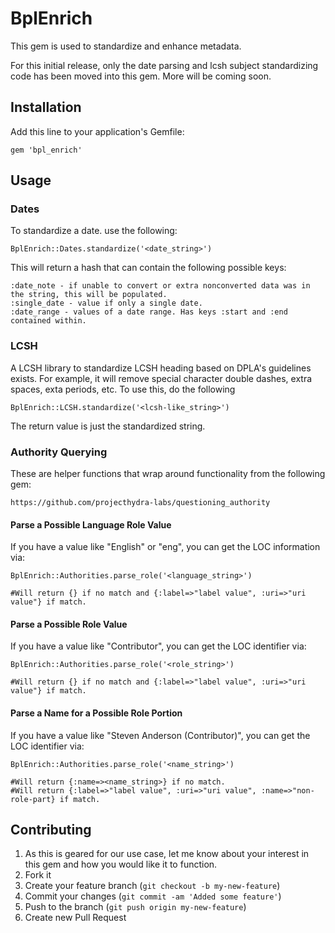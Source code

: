 # BplEnrich

This gem is used to standardize and enhance metadata.

For this initial release, only the date parsing and lcsh subject standardizing code has been moved into this gem.
More will be coming soon.

## Installation

Add this line to your application's Gemfile:

    gem 'bpl_enrich'

## Usage

### Dates

To standardize a date. use the following:

    BplEnrich::Dates.standardize('<date_string>')

This will return a hash that can contain the following possible keys:

    :date_note - if unable to convert or extra nonconverted data was in the string, this will be populated.
    :single_date - value if only a single date.
    :date_range - values of a date range. Has keys :start and :end contained within.

### LCSH

A LCSH library to standardize LCSH heading based on DPLA's guidelines exists. For example, it will remove
special character double dashes, extra spaces, exta periods, etc. To use this, do the following

    BplEnrich::LCSH.standardize('<lcsh-like_string>')

The return value is just the standardized string.

### Authority Querying

These are helper functions that wrap around functionality from the following gem:

    https://github.com/projecthydra-labs/questioning_authority

#### Parse a Possible Language Role Value

If you have a value like "English" or "eng", you can get the LOC information via:

    BplEnrich::Authorities.parse_role('<language_string>')

    #Will return {} if no match and {:label=>"label value", :uri=>"uri value"} if match.

#### Parse a Possible Role Value

If you have a value like "Contributor", you can get the LOC identifier via:

    BplEnrich::Authorities.parse_role('<role_string>')

    #Will return {} if no match and {:label=>"label value", :uri=>"uri value"} if match.

#### Parse a Name for a Possible Role Portion

If you have a value like "Steven Anderson (Contributor)", you can get the LOC identifier via:

    BplEnrich::Authorities.parse_role('<name_string>')

    #Will return {:name=><name_string>} if no match.
    #Will return {:label=>"label value", :uri=>"uri value", :name=>"non-role-part} if match.

## Contributing

1. As this is geared for our use case, let me know about your interest in this gem and how you would like it to function.
2. Fork it
3. Create your feature branch (`git checkout -b my-new-feature`)
4. Commit your changes (`git commit -am 'Added some feature'`)
5. Push to the branch (`git push origin my-new-feature`)
6. Create new Pull Request